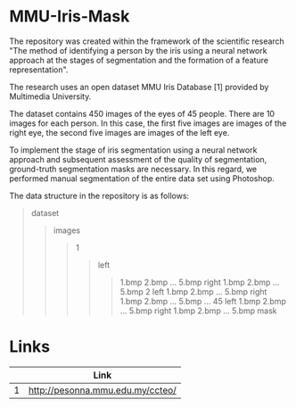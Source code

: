 # MMU-Iris-Mask


The repository was created within the framework of the scientific research "The method of identifying a person by the iris using a neural network approach at the stages of segmentation and the formation of a feature representation".


The research uses an open dataset MMU Iris Database [1] provided by Multimedia University.

The dataset contains 450 images of the eyes of 45 people. There are 10 images for each person. In this case, the first five images are images of the right eye, the second five images are images of the left eye.

To implement the stage of iris segmentation using a neural network approach and subsequent assessment of the quality of segmentation, ground-truth segmentation masks are necessary. In this regard, we performed manual segmentation of the entire data set using Photoshop.

The data structure in the repository is as follows:
> dataset
>> images
>>> 1
>>>> left
>>>>> 1.bmp
>>>>> 2.bmp
>>>>> ...
>>>>> 5.bmp
>>>> right
>>>>> 1.bmp
>>>>> 2.bmp
>>>>> ...
>>>>> 5.bmp
>>> 2
>>>> left
>>>>> 1.bmp
>>>>> 2.bmp
>>>>> ...
>>>>> 5.bmp
>>>> right
>>>>> 1.bmp
>>>>> 2.bmp
>>>>> ...
>>>>> 5.bmp
>>> ...
>>> 45
>>>> left
>>>>> 1.bmp
>>>>> 2.bmp
>>>>> ...
>>>>> 5.bmp
>>>> right
>>>>> 1.bmp
>>>>> 2.bmp
>>>>> ...
>>>>> 5.bmp
>> mask

# Links

||Link|
|:------:|:-----------:|
|1|http://pesonna.mmu.edu.my/ccteo/|

